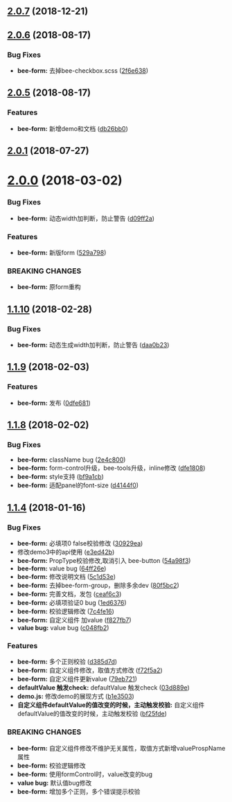 <a name="2.0.7"></a>
## [2.0.7](https://github.com/tinper-bee/bee-form/compare/v2.0.6...v2.0.7) (2018-12-21)



<a name="2.0.6"></a>
## [2.0.6](https://github.com/tinper-bee/bee-form/compare/v2.0.5...v2.0.6) (2018-08-17)


### Bug Fixes

* **bee-form:** 去掉bee-checkbox.scss ([2f6e638](https://github.com/tinper-bee/bee-form/commit/2f6e638))



<a name="2.0.5"></a>
## [2.0.5](https://github.com/tinper-bee/bee-form/compare/v2.0.1...v2.0.5) (2018-08-17)


### Features

* **bee-form:** 新增demo和文档 ([db26bb0](https://github.com/tinper-bee/bee-form/commit/db26bb0))



<a name="2.0.1"></a>
## [2.0.1](https://github.com/tinper-bee/bee-form/compare/v2.0.0...v2.0.1) (2018-07-27)



<a name="2.0.0"></a>
# [2.0.0](https://github.com/tinper-bee/bee-form/compare/v1.1.10...v2.0.0) (2018-03-02)


### Bug Fixes

* **bee-form:** 动态width加判断，防止警告 ([d09ff2a](https://github.com/tinper-bee/bee-form/commit/d09ff2a))


### Features

* **bee-form:** 新版form ([529a798](https://github.com/tinper-bee/bee-form/commit/529a798))


### BREAKING CHANGES

* **bee-form:** 原form重构



<a name="1.1.10"></a>
## [1.1.10](https://github.com/tinper-bee/bee-form/compare/v1.1.9...v1.1.10) (2018-02-28)


### Bug Fixes

* **bee-form:** 动态生成width加判断，防止警告 ([daa0b23](https://github.com/tinper-bee/bee-form/commit/daa0b23))



<a name="1.1.9"></a>
## [1.1.9](https://github.com/tinper-bee/bee-form/compare/v1.1.8...v1.1.9) (2018-02-03)


### Features

* **bee-form:** 发布 ([0dfe681](https://github.com/tinper-bee/bee-form/commit/0dfe681))



<a name="1.1.8"></a>
## [1.1.8](https://github.com/tinper-bee/bee-form/compare/v1.1.4...v1.1.8) (2018-02-02)


### Bug Fixes

* **bee-form:** className bug ([2e4c800](https://github.com/tinper-bee/bee-form/commit/2e4c800))
* **bee-form:** form-control升级，bee-tools升级，inline修改 ([dfe1808](https://github.com/tinper-bee/bee-form/commit/dfe1808))
* **bee-form:** style支持 ([bf9a1cb](https://github.com/tinper-bee/bee-form/commit/bf9a1cb))
* **bee-form:** 适配panel的font-size ([d4144f0](https://github.com/tinper-bee/bee-form/commit/d4144f0))



<a name="1.1.4"></a>
## [1.1.4](https://github.com/tinper-bee/bee-form/compare/e3ed42b...v1.1.4) (2018-01-16)


### Bug Fixes

* **bee-form:** 必填项0 false校验修改 ([30929ea](https://github.com/tinper-bee/bee-form/commit/30929ea))
* 修改demo3中的api使用 ([e3ed42b](https://github.com/tinper-bee/bee-form/commit/e3ed42b))
* **bee-form:** PropType校验修改,取消引入 bee-button ([54a98f3](https://github.com/tinper-bee/bee-form/commit/54a98f3))
* **bee-form:** value bug ([64ff26e](https://github.com/tinper-bee/bee-form/commit/64ff26e))
* **bee-form:** 修改说明文档 ([5c1d53e](https://github.com/tinper-bee/bee-form/commit/5c1d53e))
* **bee-form:** 去掉bee-form-group，删除多余dev ([80f5bc2](https://github.com/tinper-bee/bee-form/commit/80f5bc2))
* **bee-form:** 完善文档，发包 ([ceaf6c3](https://github.com/tinper-bee/bee-form/commit/ceaf6c3))
* **bee-form:** 必填项验证0 bug ([1ed6376](https://github.com/tinper-bee/bee-form/commit/1ed6376))
* **bee-form:** 校验逻辑修改 ([7c4fe16](https://github.com/tinper-bee/bee-form/commit/7c4fe16))
* **bee-form:** 自定义组件  加value ([f827fb7](https://github.com/tinper-bee/bee-form/commit/f827fb7))
* **value bug:** value bug ([c048fb2](https://github.com/tinper-bee/bee-form/commit/c048fb2))


### Features

* **bee-form:** 多个正则校验 ([d385d7d](https://github.com/tinper-bee/bee-form/commit/d385d7d))
* **bee-form:** 自定义组件修改，取值方式修改 ([f72f5a2](https://github.com/tinper-bee/bee-form/commit/f72f5a2))
* **bee-form:** 自定义组件更新value ([79eb721](https://github.com/tinper-bee/bee-form/commit/79eb721))
* **defaultValue 触发check:** defaultValue 触发check ([03d889e](https://github.com/tinper-bee/bee-form/commit/03d889e))
* **demo.js:** 修改demo的展现方式 ([b1e3503](https://github.com/tinper-bee/bee-form/commit/b1e3503))
* **自定义组件defaultValue的值改变的时候，主动触发校验:** 自定义组件defaultValue的值改变的时候，主动触发校验 ([bf25fde](https://github.com/tinper-bee/bee-form/commit/bf25fde))


### BREAKING CHANGES

* **bee-form:** 自定义组件修改不维护无关属性，取值方式新增valueProspName属性
* **bee-form:** 校验逻辑修改
* **bee-form:** 使用formControl时，value改变的bug
* **value bug:** 默认值bug修改
* **bee-form:** 增加多个正则，多个错误提示校验



